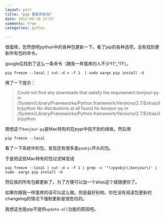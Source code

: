 ```yaml
---
layout: post
title: "pip 更新所有包"
date: 2012-09-10 17:07
comments: true
categories: python

---
```

很蛋疼，忽然想吧python中的各种包更新一下。看了pip的各种选项，没有找到更新所有包的命令。

google后找到了这么一条命令（跟我一样蛋疼的人不少Y(^_^)Y）。

	pip freeze --local | cut -d = -f 1  | sudo xargs pip install -U

用了一下提示：
> Could not find any downloads that satisfy the requirement bonjour-py in /System/Library/Frameworks/Python.framework/Versions/2.7/Extras/lib/python
> No distributions at all found for bonjour-py in /System/Library/Frameworks/Python.framework/Versions/2.7/Extras/lib/python

<!-- more -->

猜想这个```bonjour-py```是Mac特有的在pypi中找不到的缘故。然后用

	pip freeze --local

看了一下系统中的包，发现还有很多是```pyobjc```开头的包。

于是把这些Mac特有的包过滤掉变成

	pip freeze --local | cut -d = -f 1 | grep -v '^\(pyobjc\|bonjour\)' | sudo  xargs pip install -U
	
然后我的所有包都更新了。为了方便可以加一个alias这个就随便你了。

如果你跟我一样蛋疼的话可以这么做。但是最好别啦。你在没有阅读包更新的changelog的情况下强制更新是很危险的。

我想这也是pip不提供```update-all```功能的原因吧。